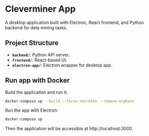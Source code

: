 # Cleverminer App

A desktop application built with Electron, React frontend, and Python backend for data mining tasks.

## Project Structure
- **`backend/`**: Python API server.
- **`frontend/`**: React-based UI.
- **`electron-app/`**: Electron wrapper for desktop app.

## Run app with Docker
Build the application and run it:
```bash
docker-compose up --build --force-recreate --remove-orphans 
```

Run the app with Electron:
```bash
docker-compose up 
```

Then the application will be accessible at http://localhost:3000.
